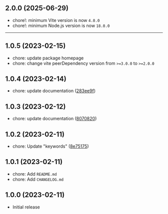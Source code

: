## 2.0.0 (2025-06-29)

- chore!: minimum Vite version is now `4.0.0`
- chore!: minimum Node.js version is now `18.0.0`


---


## 1.0.5 (2023-02-15)

- chore: update package homepage
- chore: change vite peerDependency version from `>=3.0.0` to `>=2.0.0`


## 1.0.4 (2023-02-14)

* chore: update documentation ([283ee9f](https://github.com/xsjcTony/vite-plugin-inject-html/commit/283ee9f))



## 1.0.3 (2023-02-12)

* chore: update documentation ([8070820](https://github.com/xsjcTony/vite-plugin-inject-html/commit/8070820))



## 1.0.2 (2023-02-11)

* chore: Update "keywords" ([8e75175](https://github.com/xsjcTony/vite-plugin-inject-html/commit/8e75175))



## 1.0.1 (2023-02-11)

- chore: Add `README.md`
- chore: Add `CHANGELOG.md`


## 1.0.0 (2023-02-11)

* Initial release
